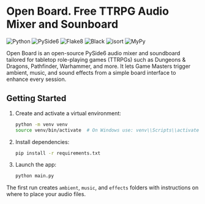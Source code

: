 # Open Board. Free TTRPG Audio Mixer and Sounboard

![Python](https://img.shields.io/badge/Python-3.13%2B-blue) 
![PySide6](https://img.shields.io/badge/PySide6-6.x-green)
![Flake8](https://img.shields.io/badge/linting-flake8-yellow.svg)
![Black](https://img.shields.io/badge/code%20formatter-black-000000.svg)
![isort](https://img.shields.io/badge/import%20sorting-isort-1674b1.svg)
![MyPy](https://img.shields.io/badge/type%20checking-mypy-blue.svg)

Open Board is an open-source PySide6 audio mixer and soundboard tailored for tabletop role-playing games (TTRPGs) such as Dungeons & Dragons, Pathfinder, Warhammer, and more. It lets Game Masters trigger ambient, music, and sound effects from a simple board interface to enhance every session.

## Getting Started

1. Create and activate a virtual environment:
   ```bash
   python -m venv venv
   source venv/bin/activate  # On Windows use: venv\\Scripts\\activate
   ```

2. Install dependencies:
   ```bash
   pip install -r requirements.txt
   ```

3. Launch the app:
   ```bash
   python main.py
   ```

The first run creates `ambient`, `music`, and `effects` folders with instructions on where to place your audio files.
